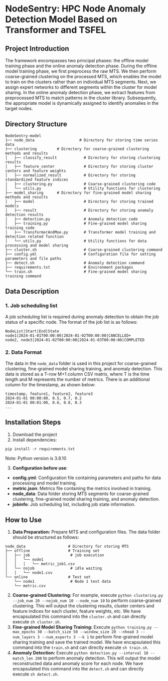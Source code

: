 # NodeSentry: HPC Node Anomaly Detection Model Based on Transformer and TSFEL

## Project Introduction

The framework encompasses two principal phases: the offline model training phase and the online anomaly detection phase. During the offline model training phase, we first preprocess the raw MTS. We then perform coarse-grained clustering on the processed MTS, which enables the model to train on the clusters rather than on individual MTS segments. Next, we assign expert networks to different segments within the cluster for model sharing. In the online anomaly detection phase, we extract features from preprocessed MTS to match patterns in the cluster library. Subsequently, the appropriate model is dynamically assigned to identify anomalies in the target nodes.

## Directory Structure


```
NodeSentry-model 
├── node_data                    # Directory for storing time series data
├── clustering         # Directory for coarse-grained clustering methods and results
│   ├── classify_result            # Directory for storing clustering results
│   ├── feature_center             # Directory for storing cluster centers and feature weights
│   ├── normalized_result          # Directory for storing standardized feature indices 
│   ├── clustering.py              # Coarse-grained clustering code
│   └── utils.py                   # Utility functions for clustering
├── model_sharing      # Directory for fine-grained model sharing methods and results
│   ├── model                      # Directory for storing trained models
│   ├── result                     # Directory for storing anomaly detection results
│   ├── detection.py               # Anomaly detection code
│   ├── training.py                # Fine-grained model sharing training code
│   ├── TransformerAndMoe.py       # Transformer model training and detection related function
│   └── utils.py                   # Utility functions for data processing and model sharing
├── cluster.sh                     # Coarse-grained clustering command
├── config.yml                     # Configuration file for setting parameters and file paths
├── detect.sh                      # Anomaly detection command
├── requirements.txt               # Environment packages
└── train.sh                       # Fine-grained model sharing training command
```

## Data Description

### 1. Job scheduling list

A job scheduling list is required during anomaly detection to obtain the job status of a specific node. The format of the job list is as follows:

```
NodeList|Start|End|State
node1|2024-01-01T00:00:00|2024-01-02T00:00:00|CANCELLED+
node2, node3|2024-01-02T00:00:00|2024-01-03T00:00:00|COMPLETED
```
### 2. Data Format

The data in the `node_data` folder is used in this project for coarse-grained clustering, fine-grained model sharing training, and anomaly detection. This data is stored as a T-row M+1 column CSV matrix, where T is the time length and M represents the number of metrics. There is an additional column for the timestamp, as shown below:

```
timestamp, feature1, feature2, feature3
2024-01-01 00:00:00, 0.5, 0.7, 0.2
2024-01-01 00:01:00, 0.6, 0.8, 0.3
...
```

## Installation Steps

1. Download the project
2. Install dependencies:

```
pip install -r requirements.txt
```

Note: Python version is 3.8.10

3. **Configuration before use**:

- **config.yml**: Configuration file containing parameters and paths for data processing and model training.
- **metric.json**: Metrics file containing the metrics involved in training.
- **node_data**: Data folder storing MTS segments for coarse-grained clustering, fine-grained model sharing training, and anomaly detection.
- **jobinfo**: Job scheduling list, including job state information.

## How to Use

1. **Data Preparation:** Prepare MTS and configuration files. The data folder should be structured as follows:

```
node_data                   # Directory for storing MTS
├── offline                 # Training set 
│   ├── job                  # job execution
│   │   └── node1            
│   │   │   └── metric_job1.csv 
│   └── nojob                # idle waiting
│   │   └── node1.csv 
└── online                  # Test set     
	└── node1                # Node 1 test data     
	└── metric.csv
```  

2. **Coarse-grained Clustering:** For example, execute `python clustering.py --job_num 20 --nojob_num 10 --node_num 10` to perform coarse-grained clustering. This will output the clustering results, cluster centers and feature indices for each cluster, feature weights, etc. We have encapsulated this command into the `cluster.sh` and can directly execute `sh cluster.sh`.
3. **Fine-grained Model Sharing Training:** Execute `python training.py --max_epochs 30 --batch_size 50 --window_size 20 --nhead 3 --num_layers 3 --num_experts 3 --k 1` to perform fine-grained model sharing training and save the trained model. We have encapsulated this command into the `train.sh` and can directly execute `sh train.sh`.
4. **Anomaly Detection:** Execute `python detection.py --interval 10 --match_len 200` to perform anomaly detection. This will output the model reconstructed data and anomaly score for each node. We have encapsulated this command into the `detect.sh` and can directly execute `sh detect.sh`.
